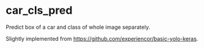 # car_cls_pred
Predict box of a car and class of whole image separately.

Slightly implemented from https://github.com/experiencor/basic-yolo-keras.
